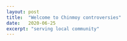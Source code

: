 ```yaml
---
layout: post
title:  "Welcome to Chinmoy controversies"
date:   2020-06-25
excerpt: "serving local community"
---
```

